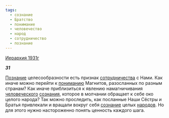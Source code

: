 ```yaml
---
tags:
  - сознание
  - Братство
  - понимание
  - человечество
  - народ
  - сотрудничество
  - познание
---
```

[Иерархия 1931г](https://127.0.0.1:4002/agni/1931)

___31___

[Познание](../../../tags/#познание) целесообразности есть признак [сотрудничества](../../../tags/#сотрудничество) с Нами. Как иначе можно перейти к [пониманию](../../../tags/#понимание) Магнитов, разосланных по разным странам? Как иначе приблизиться к явлению намагничивания [человеческого](../../../tags/#человечество) [сознания](../../../tags/#[сознание](../../../tags/#сознание)), которое в молчании обращает к себе око целого народа? Так можно проследить, как посланные Наши Сёстры и Братья привлекали и вращали вокруг себя [сознание](../../../tags/#сознание) целых [народов](../../../tags/#народ). Но для этого нужно настороженно понять ценность каждого шага.   

